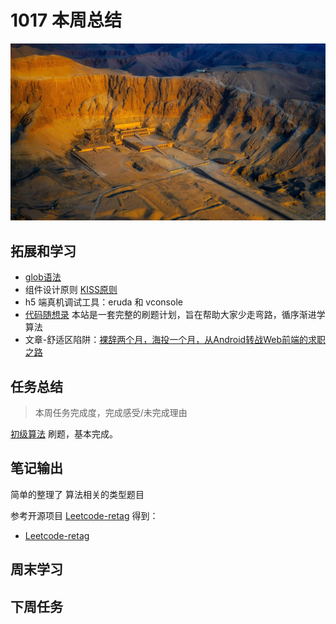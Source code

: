 
# 1017 本周总结

![](./bg-imgs/1017.jpg)

## 拓展和学习

- [glob语法](https://juejin.cn/post/6876363718578405384)
- 组件设计原则 [KISS原则](https://juejin.cn/post/7011296508377038861)
- h5 端真机调试工具：eruda 和 vconsole
- [代码随想录](https://programmercarl.com/)  本站是一套完整的刷题计划，旨在帮助大家少走弯路，循序渐进学算法
- 文章-舒适区陷阱：[裸辞两个月，海投一个月，从Android转战Web前端的求职之路](https://mp.weixin.qq.com/s/fr_NwtghRQagc_3ubk-hKQ)

## 任务总结
> 本周任务完成度，完成感受/未完成理由

[初级算法](https://leetcode-cn.com/leetbook/detail/top-interview-questions-easy/) 刷题，基本完成。

## 笔记输出

简单的整理了 算法相关的类型题目

参考开源项目 [Leetcode-retag](https://github.com/Jsmond2016/Leetcode-retag/blob/main/README.md) 得到：

- [Leetcode-retag](https://jsmond2016.github.io/study-everyday/record/read-notes/leetcode-retag.html)

## 周末学习

## 下周任务